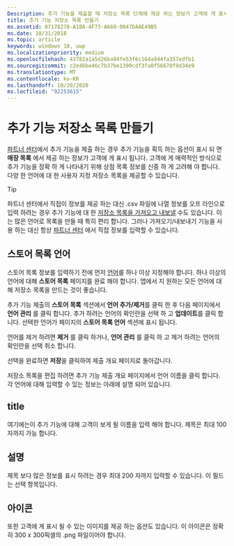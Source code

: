 ```yaml
---
Description: 추가 기능을 제출할 때 저장소 목록 단계에 제공 하는 정보가 고객에 게 표시 됩니다.
title: 추가 기능 저장소 목록 만들기
ms.assetid: 07178278-A18A-4F73-A660-0047DAAE49B5
ms.date: 10/31/2018
ms.topic: article
keywords: windows 10, uwp
ms.localizationpriority: medium
ms.openlocfilehash: 43782a1a5d26ba84fe53f6c164a944fa357edfb1
ms.sourcegitcommit: c2e4bbe46c7b37be1390cdf3fa0f56670f9d34e9
ms.translationtype: MT
ms.contentlocale: ko-KR
ms.lasthandoff: 10/20/2020
ms.locfileid: "92253615"
---
```

# <a name="create-add-on-store-listings"></a>추가 기능 저장소 목록 만들기

[파트너 센터](https://partner.microsoft.com/dashboard)에서 추가 기능을 제출 하는 경우 추가 기능을 획득 하는 옵션이 표시 되 면 **매장 목록** 에서 제공 하는 정보가 고객에 게 표시 됩니다. 고객에 게 매력적인 방식으로 추가 기능을 정확 하 게 나타내기 위해 상점 목록 정보를 신중 하 게 고려해 야 합니다. 다양 한 언어에 대 한 사용자 지정 저장소 목록을 제공할 수 있습니다.

> [!TIP]
> 파트너 센터에서 직접이 정보를 제공 하는 대신 .csv 파일에 나열 정보를 오프 라인으로 입력 하려는 경우 추가 기능에 대 한 [저장소 목록을 가져오고 내보낼](import-and-export-store-listings.md) 수도 있습니다. 이는 많은 언어로 목록을 만들 때 특히 편리 합니다. 그러나 가져오기/내보내기 기능을 사용 하는 대신 항상 [파트너 센터](https://partner.microsoft.com/dashboard) 에서 직접 정보를 입력할 수 있습니다.


## <a name="store-listing-languages"></a>스토어 목록 언어

스토어 목록 정보를 입력하기 전에 먼저 [언어](supported-languages.md)를 하나 이상 지정해야 합니다. 하나 이상의 언어에 대해 **스토어 목록** 페이지를 완료 해야 합니다. 앱에서 지 원하는 모든 언어에 대해 저장소 목록을 만드는 것이 좋습니다.

추가 기능 제출의 **스토어 목록** 섹션에서 **언어 추가/제거**를 클릭 한 후 다음 페이지에서 **언어 관리** 를 클릭 합니다. 추가 하려는 언어의 확인란을 선택 하 고 **업데이트**를 클릭 합니다. 선택한 언어가 페이지의 **스토어 목록 언어** 섹션에 표시 됩니다.

언어를 제거 하려면 **제거** 를 클릭 하거나, **언어 관리** 를 클릭 하 고 제거 하려는 언어의 확인란을 선택 취소 합니다. 

선택을 완료하면 **저장**을 클릭하여 제출 개요 페이지로 돌아갑니다.

저장소 목록을 편집 하려면 추가 기능 제출 개요 페이지에서 언어 이름을 클릭 합니다. 각 언어에 대해 입력할 수 있는 정보는 아래에 설명 되어 있습니다.

## <a name="title"></a>title

여기에는이 추가 기능에 대해 고객이 보게 될 이름을 입력 해야 합니다. 제목은 최대 100 자까지 가능 합니다.

## <a name="description"></a>설명

제목 보다 많은 정보를 표시 하려는 경우 최대 200 자까지 입력할 수 있습니다. 이 필드는 선택 항목입니다.

## <a name="icon"></a>아이콘

또한 고객에 게 표시 될 수 있는 이미지를 제공 하는 옵션도 있습니다. 이 아이콘은 정확히 300 x 300픽셀의 .png 파일이어야 합니다.

 

 




